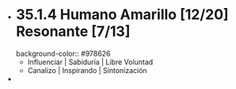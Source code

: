 - # 35.1.4 Humano Amarillo [12/20] Resonante [7/13]
  background-color:: #978626
	- Influenciar | Sabiduría | Libre Voluntad
	- Canalizo | Inspirando | Sintonización
-